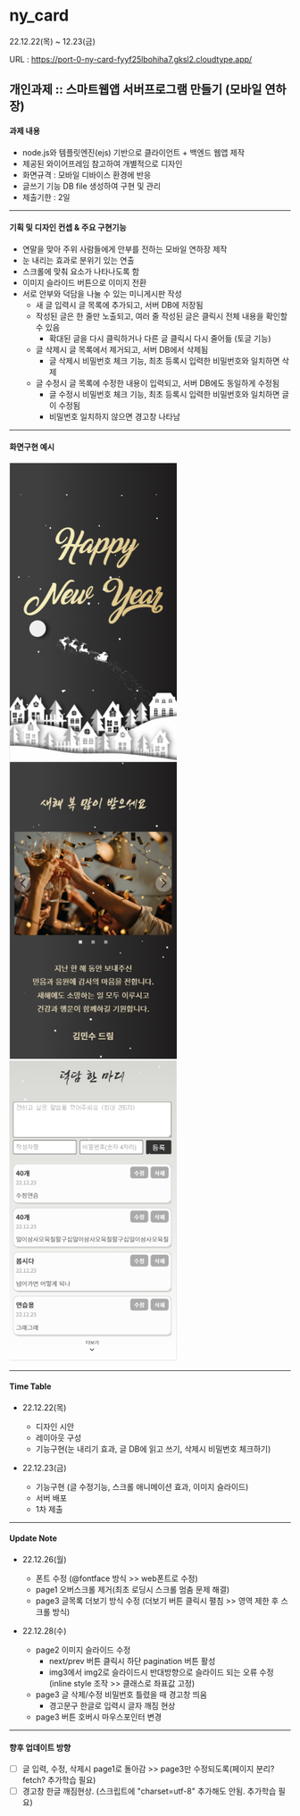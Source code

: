 # ny_card

22.12.22(목) ~ 12.23(금)

URL : https://port-0-ny-card-fyyf25lbohiha7.gksl2.cloudtype.app/

## 개인과제 :: 스마트웹앱 서버프로그램 만들기 (모바일 연하장)

#### 과제 내용
- node.js와 템플릿엔진(ejs) 기반으로 클라이언트 + 백엔드 웹앱 제작
- 제공된 와이어프레임 참고하여 개별적으로 디자인
- 화면규격 : 모바일 디바이스 환경에 반응
- 글쓰기 기능 DB file 생성하여 구현 및 관리
- 제출기한 : 2일
---
#### 기획 및 디자인 컨셉 & 주요 구현기능
- 연말을 맞아 주위 사람들에게 안부를 전하는 모바일 연하장 제작
- 눈 내리는 효과로 분위기 있는 연출
- 스크롤에 맞춰 요소가 나타나도록 함
- 이미지 슬라이드 버튼으로 이미지 전환
- 서로 안부와 덕담을 나눌 수 있는 미니게시판 작성 
    - 새 글 입력시 글 목록에 추가되고, 서버 DB에 저장됨
    - 작성된 글은 한 줄만 노출되고, 여러 줄 작성된 글은 클릭시 전체 내용을 확인할 수 있음
        - 확대된 글을 다시 클릭하거나 다른 글 클릭시 다시 줄어듦 (토글 기능)
    - 글 삭제시 글 목록에서 제거되고, 서버 DB에서 삭제됨
        - 글 삭제시 비밀번호 체크 기능, 최초 등록시 입력한 비밀번호와 일치하면 삭제
    - 글 수정시 글 목록에 수정한 내용이 입력되고, 서버 DB에도 동일하게 수정됨
        - 글 수정시 비밀번호 체크 기능, 최초 등록시 입력한 비밀번호와 일치하면 글이 수정됨
        - 비밀번호 일치하지 않으면 경고창 나타남

---
#### 화면구현 예시

<img src="https://github.com/chunjaeilu/ny_card/blob/master/public/images/%EC%BA%A1%EC%B3%90%EC%9D%B4%EB%AF%B8%EC%A7%80/page1.png?raw=true" width="300"> <img src="https://github.com/chunjaeilu/ny_card/blob/master/public/images/%EC%BA%A1%EC%B3%90%EC%9D%B4%EB%AF%B8%EC%A7%80/page2.png?raw=true" width="300"> <img src="https://github.com/chunjaeilu/ny_card/blob/master/public/images/%EC%BA%A1%EC%B3%90%EC%9D%B4%EB%AF%B8%EC%A7%80/page3.png?raw=true" width="300">

---

#### Time Table

- 22.12.22(목)
  - 디자인 시안
  - 레이아웃 구성
  - 기능구현(눈 내리기 효과, 글 DB에 읽고 쓰기, 삭제시 비밀번호 체크하기)
  
- 22.12.23(금)
  - 기능구현 (글 수정기능, 스크롤 애니메이션 효과, 이미지 슬라이드)
  - 서버 배포
  - 1차 제출
---

#### Update Note

- 22.12.26(월)  
  - 폰트 수정 (@fontface 방식 >> web폰트로 수정)
  - page1 오버스크롤 제거(최초 로딩시 스크롤 멈춤 문제 해결)
  - page3 글목록 더보기 방식 수정 (더보기 버튼 클릭시 펼침 >> 영역 제한 후 스크롤 방식)

- 22.12.28(수)  
  - page2 이미지 슬라이드 수정
    - next/prev 버튼 클릭시 하단 pagination 버튼 활성
    - img3에서 img2로 슬라이드시 반대방향으로 슬라이드 되는 오류 수정 (inline style 조작 >> 클래스로 좌표값 고정)
  - page3 글 삭제/수정 비밀번호 틀렸을 때 경고창 띄움
    - 경고문구 한글로 입력시 글자 깨짐 현상
  - page3 버튼 호버시 마우스포인터 변경
     
---
#### 향후 업데이트 방향
- [ ] 글 입력, 수정, 삭제시 page1로 돌아감 >> page3만 수정되도록(페이지 분리? fetch? 추가학습 필요)
- [ ] 경고창 한글 깨짐현상. (스크립트에 "charset=utf-8" 추가해도 안됨. 추가학습 필요)
